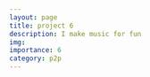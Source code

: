 ```yaml
---
layout: page
title: project 6
description: I make music for fun
img:
importance: 6
category: p2p
---
```

